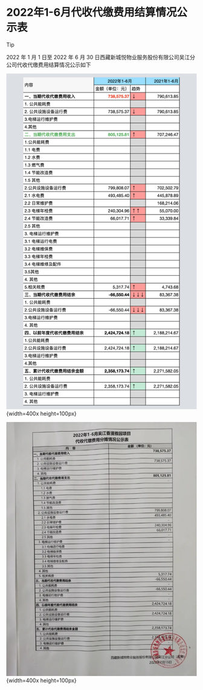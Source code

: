 # 2022年1-6月代收代缴费用结算情况公示表

> [!TIP]
> 2022 年 1 月 1 日至 2022 年 6 月 30 日西藏新城悦物业服务股份有限公司吴江分公司代收代缴费用结算情况公示如下

![2022年1-6月吴江香漫雅园项目代收代缴费用结算情况公示表](/public/images/publicity/2022-6-2-1.png){width=400x height=100px}

![2022年1-6月吴江香漫雅园项目代收代缴费用结算情况公示表](/public/images/publicity/2022-6-2-2.jpeg){width=400x height=100px}